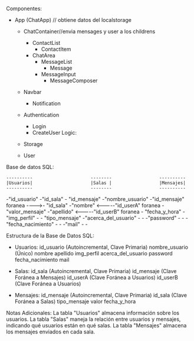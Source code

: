 Componentes:
- App (ChatApp) // obtiene datos del localstorage

  - ChatContainer//envia mensages y user a los childrens
    - ContactList
      - ContactItem
    - ChatArea
      - MessageList
        - Message
      - MessageInput
        - MessageComposer

  - Navbar
    - Notification

  - Authentication
    - Login
    - CreateUser
Logic:
  - Storage
  - User

Base de datos SQL:

    ----------                      --------                  ----------
    |Usuarios|                      |Salas |                  |Mensajes|
    ----------                      --------                  ----------
-"id_usuario"                      -"id_sala"                 - "id_mensaje"
-"nombre_usuario"                  -"id_mensaje" foranea ---->- "id_sala" 
-"nombre"                     <-----"id_userA"   foranea      - "valor_mensaje"
-"apellido"                   <-----"id_userB"   foranea      - "fecha_y_hora"
-"img_perfil"                      -                          - "tipo_mensaje"
-"acerca_del_usuario"              -                          -
-"password"                        -                          -
-"fecha_nacimiento"                -                          -
-"mail"                            -                          -

Estructura de la Base de Datos SQL:
- Usuarios:
    id_usuario (Autoincremental, Clave Primaria)
    nombre_usuario (Único)
    nombre
    apellido
    img_perfil
    acerca_del_usuario
    password
    fecha_nacimiento
    mail

- Salas:
    id_sala (Autoincremental, Clave Primaria)
    id_mensaje (Clave Foránea a Mensajes)
    id_userA (Clave Foránea a Usuarios)
    id_userB (Clave Foránea a Usuarios)

- Mensajes:
    id_mensaje (Autoincremental, Clave Primaria)
    id_sala (Clave Foránea a Salas)
    tipo_mensaje
    valor
    fecha_y_hora
    
Notas Adicionales:
La tabla "Usuarios" almacena información sobre los usuarios.
La tabla "Salas" maneja la relación entre usuarios y mensajes, indicando qué usuarios están en qué salas.
La tabla "Mensajes" almacena los mensajes enviados en cada sala.